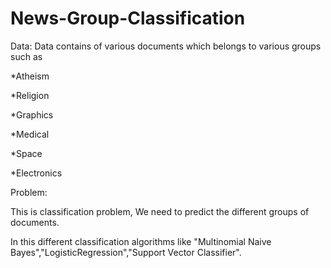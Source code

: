 # News-Group-Classification
Data:
Data contains of various documents which belongs to various groups such as

*Atheism

*Religion

*Graphics

*Medical

*Space

*Electronics


Problem:

This is classification problem, We need to predict the different groups of documents.

In this different classification algorithms like "Multinomial Naive Bayes","LogisticRegression","Support Vector Classifier".
